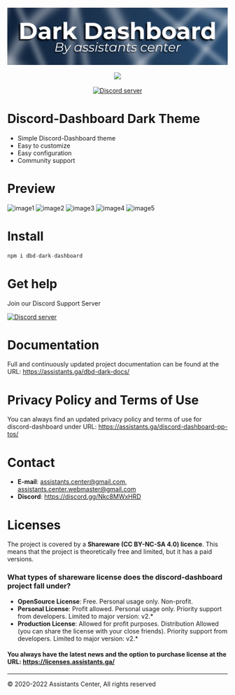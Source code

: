 ![Banner](./DarkBanner.png)

<p align="center"><img src="https://nodei.co/npm/dbd-dark-dasboard.png"></p>
<p align="center"><a href="https://discord.gg/Nkc8MWxHRD"> <img src="https://discordapp.com/api/guilds/803034737261936670/widget.png" alt="Discord server"/></a></p>

# Discord-Dashboard Dark Theme

- Simple Discord-Dashboard theme
- Easy to customize
- Easy configuration
- Community support

# Preview

![image1](https://i.imgur.com/33sk9Gi.png)
![image2](https://imgur.com/2Lu0dtH.png)
![image3](https://imgur.com/cryZKZh.png)
![image4](https://i.imgur.com/BSYQiXW.png)
![image5](https://i.imgur.com/cZmoHl9.png)

# Install

```js
npm i dbd-dark-dashboard
```

# Get help

Join our Discord Support Server

<a href="https://discord.gg/Nkc8MWxHRD"> <img src="https://discordapp.com/api/guilds/803034737261936670/widget.png" alt="Discord server"/></a>

# Documentation

Full and continuously updated project documentation can be found at the URL: https://assistants.ga/dbd-dark-docs/

# Privacy Policy and Terms of Use

You can always find an updated privacy policy and terms of use for discord-dashboard under URL: https://assistants.ga/discord-dashboard-pp-tos/

# Contact

- **E-mail**: assistants.center@gmail.com, assistants.center.webmaster@gmail.com
- **Discord**: https://discord.gg/Nkc8MWxHRD

# Licenses

The project is covered by a **Shareware (CC BY-NC-SA 4.0) licence**. This means that the project is theoretically free and limited, but it has a paid versions.

### What types of shareware license does the discord-dashboard project fall under?

- **OpenSource License**: Free. Personal usage only. Non-profit.
- **Personal License**: Profit allowed. Personal usage only. Priority support from developers. Limited to major version: v2.*
- **Production License**: Allowed for profit purposes. Distribution Allowed (you can share the license with your close friends). Priority support from developers. Limited to major version: v2.*

#### You always have the latest news and the option to purchase license at the URL: https://licenses.assistants.ga/

<hr>

© 2020-2022 Assistants Center, All rights reserved
